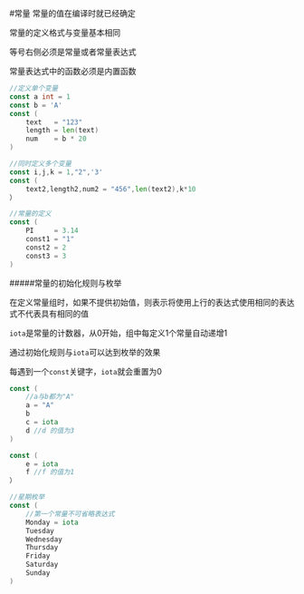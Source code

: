 #常量
常量的值在编译时就已经确定

常量的定义格式与变量基本相同

等号右侧必须是常量或者常量表达式

常量表达式中的函数必须是内置函数
```go
//定义单个变量
const a int = 1
const b = 'A'
const (
    text   = "123"
    length = len(text)
    num    = b * 20
)
```
```go
//同时定义多个变量
const i,j,k = 1,"2",'3'
const (
    text2,length2,num2 = "456",len(text2),k*10
）
```
```go
//常量的定义
const (
    PI     = 3.14
    const1 = "1"
    const2 = 2
    const3 = 3
)
```
#####常量的初始化规则与枚举

在定义常量组时，如果不提供初始值，则表示将使用上行的表达式使用相同的表达式不代表具有相同的值

`iota`是常量的计数器，从0开始，组中每定义1个常量自动递增1

通过初始化规则与`iota`可以达到枚举的效果

每遇到一个`const`关键字，`iota`就会重置为0
```go
const (
    //a与b都为"A"
    a = "A"
    b
    c = iota
    d //d 的值为3
)
```
```go
const (
    e = iota
    f //f 的值为1
）
```
```go
//星期枚举
const (
    //第一个常量不可省略表达式
    Monday = iota
    Tuesday
    Wednesday
    Thursday
    Friday
    Saturday
    Sunday
)
```